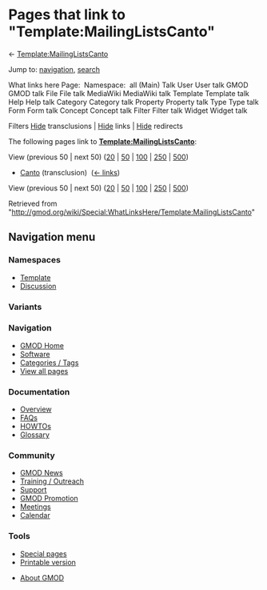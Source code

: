 <div id="mw-page-base" class="noprint">

</div>

<div id="mw-head-base" class="noprint">

</div>

<div id="content" class="mw-body" role="main">

<span id="top"></span>

<div id="mw-js-message" style="display:none;">

</div>



# <span dir="auto">Pages that link to "Template:MailingListsCanto"</span>

<div id="bodyContent">

<div id="contentSub">

←
[Template:MailingListsCanto](/wiki/Template:MailingListsCanto "Template:MailingListsCanto")

</div>

<div id="jump-to-nav" class="mw-jump">

Jump to: [navigation](#mw-navigation), [search](#p-search)

</div>

<div id="mw-content-text">

What links here Page:  Namespace:  all (Main) Talk User User talk GMOD
GMOD talk File File talk MediaWiki MediaWiki talk Template Template talk
Help Help talk Category Category talk Property Property talk Type Type
talk Form Form talk Concept Concept talk Filter Filter talk Widget
Widget talk

Filters
[Hide](/mediawiki/index.php?title=Special:WhatLinksHere/Template:MailingListsCanto&hidetrans=1 "Special:WhatLinksHere/Template:MailingListsCanto")
transclusions \|
[Hide](/mediawiki/index.php?title=Special:WhatLinksHere/Template:MailingListsCanto&hidelinks=1 "Special:WhatLinksHere/Template:MailingListsCanto")
links \|
[Hide](/mediawiki/index.php?title=Special:WhatLinksHere/Template:MailingListsCanto&hideredirs=1 "Special:WhatLinksHere/Template:MailingListsCanto")
redirects

The following pages link to
**[Template:MailingListsCanto](/wiki/Template:MailingListsCanto "Template:MailingListsCanto")**:

View (previous 50 \| next 50)
([20](/mediawiki/index.php?title=Special:WhatLinksHere/Template:MailingListsCanto&limit=20 "Special:WhatLinksHere/Template:MailingListsCanto")
\|
[50](/mediawiki/index.php?title=Special:WhatLinksHere/Template:MailingListsCanto&limit=50 "Special:WhatLinksHere/Template:MailingListsCanto")
\|
[100](/mediawiki/index.php?title=Special:WhatLinksHere/Template:MailingListsCanto&limit=100 "Special:WhatLinksHere/Template:MailingListsCanto")
\|
[250](/mediawiki/index.php?title=Special:WhatLinksHere/Template:MailingListsCanto&limit=250 "Special:WhatLinksHere/Template:MailingListsCanto")
\|
[500](/mediawiki/index.php?title=Special:WhatLinksHere/Template:MailingListsCanto&limit=500 "Special:WhatLinksHere/Template:MailingListsCanto"))

- [Canto](/wiki/Canto "Canto") (transclusion) ‎
  <span class="mw-whatlinkshere-tools">([←
  links](/mediawiki/index.php?title=Special:WhatLinksHere&target=Canto "Special:WhatLinksHere"))</span>

View (previous 50 \| next 50)
([20](/mediawiki/index.php?title=Special:WhatLinksHere/Template:MailingListsCanto&limit=20 "Special:WhatLinksHere/Template:MailingListsCanto")
\|
[50](/mediawiki/index.php?title=Special:WhatLinksHere/Template:MailingListsCanto&limit=50 "Special:WhatLinksHere/Template:MailingListsCanto")
\|
[100](/mediawiki/index.php?title=Special:WhatLinksHere/Template:MailingListsCanto&limit=100 "Special:WhatLinksHere/Template:MailingListsCanto")
\|
[250](/mediawiki/index.php?title=Special:WhatLinksHere/Template:MailingListsCanto&limit=250 "Special:WhatLinksHere/Template:MailingListsCanto")
\|
[500](/mediawiki/index.php?title=Special:WhatLinksHere/Template:MailingListsCanto&limit=500 "Special:WhatLinksHere/Template:MailingListsCanto"))

</div>

<div class="printfooter">

Retrieved from
"<http://gmod.org/wiki/Special:WhatLinksHere/Template:MailingListsCanto>"

</div>

<div id="catlinks" class="catlinks catlinks-allhidden">

</div>

<div class="visualClear">

</div>

</div>

</div>

<div id="mw-navigation">

## Navigation menu

<div id="mw-head">



<div id="left-navigation">

<div id="p-namespaces" class="vectorTabs" role="navigation"
aria-labelledby="p-namespaces-label">

### Namespaces

- <span id="ca-nstab-template"><a href="/wiki/Template:MailingListsCanto" accesskey="c"
  title="View the template [c]">Template</a></span>
- <span id="ca-talk"><a
  href="/mediawiki/index.php?title=Template_talk:MailingListsCanto&amp;action=edit&amp;redlink=1"
  accesskey="t"
  title="Discussion about the content page [t]">Discussion</a></span>

</div>

<div id="p-variants" class="vectorMenu emptyPortlet" role="navigation"
aria-labelledby="p-variants-label">

### 

### Variants[](#)

<div class="menu">

</div>

</div>

</div>





</div>

</div>

</div>

<div id="mw-panel">

<div id="p-logo" role="banner">

<a href="/wiki/Main_Page"
style="background-image: url(http://gmod.org/images/GMOD-cogs.png);"
title="Visit the main page"></a>

</div>

<div id="p-Navigation" class="portal" role="navigation"
aria-labelledby="p-Navigation-label">

### Navigation

<div class="body">

- <span id="n-GMOD-Home">[GMOD Home](/wiki/Main_Page)</span>
- <span id="n-Software">[Software](/wiki/GMOD_Components)</span>
- <span id="n-Categories-.2F-Tags">[Categories /
  Tags](/wiki/Categories)</span>
- <span id="n-View-all-pages">[View all
  pages](/wiki/Special:AllPages)</span>

</div>

</div>

<div id="p-Documentation" class="portal" role="navigation"
aria-labelledby="p-Documentation-label">

### Documentation

<div class="body">

- <span id="n-Overview">[Overview](/wiki/Overview)</span>
- <span id="n-FAQs">[FAQs](/wiki/Category:FAQ)</span>
- <span id="n-HOWTOs">[HOWTOs](/wiki/Category:HOWTO)</span>
- <span id="n-Glossary">[Glossary](/wiki/Glossary)</span>

</div>

</div>

<div id="p-Community" class="portal" role="navigation"
aria-labelledby="p-Community-label">

### Community

<div class="body">

- <span id="n-GMOD-News">[GMOD News](/wiki/GMOD_News)</span>
- <span id="n-Training-.2F-Outreach">[Training /
  Outreach](/wiki/Training_and_Outreach)</span>
- <span id="n-Support">[Support](/wiki/Support)</span>
- <span id="n-GMOD-Promotion">[GMOD
  Promotion](/wiki/GMOD_Promotion)</span>
- <span id="n-Meetings">[Meetings](/wiki/Meetings)</span>
- <span id="n-Calendar">[Calendar](/wiki/Calendar)</span>

</div>

</div>

<div id="p-tb" class="portal" role="navigation"
aria-labelledby="p-tb-label">

### Tools

<div class="body">

- <span id="t-specialpages"><a href="/wiki/Special:SpecialPages" accesskey="q"
  title="A list of all special pages [q]">Special pages</a></span>
- <span id="t-print"><a
  href="/mediawiki/index.php?title=Special:WhatLinksHere/Template:MailingListsCanto&amp;printable=yes"
  rel="alternate" accesskey="p"
  title="Printable version of this page [p]">Printable version</a></span>

</div>

</div>

</div>

</div>

<div id="footer" role="contentinfo">

- <span id="footer-places-about">[About
  GMOD](/wiki/GMOD:About "GMOD:About")</span>

<!-- -->






</div>
